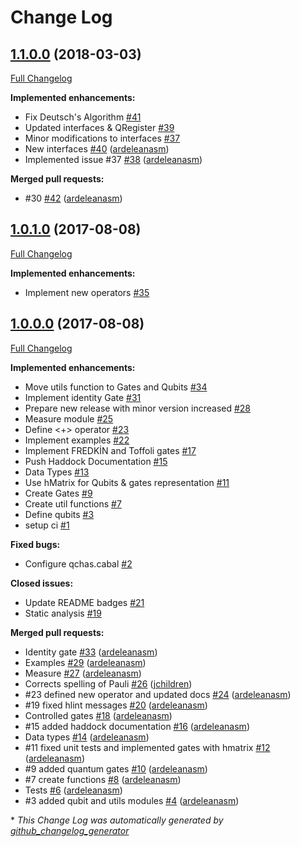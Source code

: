 # Change Log

## [1.1.0.0](https://github.com/ardeleanasm/qchas/tree/1.1.0.0) (2018-03-03)
[Full Changelog](https://github.com/ardeleanasm/qchas/compare/1.0.1.0...1.1.0.0)

**Implemented enhancements:**

- Fix Deutsch's Algorithm [\#41](https://github.com/ardeleanasm/qchas/issues/41)
- Updated interfaces & QRegister [\#39](https://github.com/ardeleanasm/qchas/issues/39)
- Minor modifications to interfaces [\#37](https://github.com/ardeleanasm/qchas/issues/37)
- New interfaces [\#40](https://github.com/ardeleanasm/qchas/pull/40) ([ardeleanasm](https://github.com/ardeleanasm))
- Implemented issue \#37 [\#38](https://github.com/ardeleanasm/qchas/pull/38) ([ardeleanasm](https://github.com/ardeleanasm))

**Merged pull requests:**

- \#30 [\#42](https://github.com/ardeleanasm/qchas/pull/42) ([ardeleanasm](https://github.com/ardeleanasm))

## [1.0.1.0](https://github.com/ardeleanasm/qchas/tree/1.0.1.0) (2017-08-08)
[Full Changelog](https://github.com/ardeleanasm/qchas/compare/1.0.0.0...1.0.1.0)

**Implemented enhancements:**

- Implement new operators [\#35](https://github.com/ardeleanasm/qchas/issues/35)

## [1.0.0.0](https://github.com/ardeleanasm/qchas/tree/1.0.0.0) (2017-08-08)
[Full Changelog](https://github.com/ardeleanasm/qchas/compare/1.1.0.0...1.0.0.0)

**Implemented enhancements:**

- Move utils function to Gates and Qubits [\#34](https://github.com/ardeleanasm/qchas/issues/34)
- Implement identity Gate [\#31](https://github.com/ardeleanasm/qchas/issues/31)
- Prepare new release with minor version increased [\#28](https://github.com/ardeleanasm/qchas/issues/28)
- Measure module [\#25](https://github.com/ardeleanasm/qchas/issues/25)
- Define \<+\>  operator [\#23](https://github.com/ardeleanasm/qchas/issues/23)
- Implement examples [\#22](https://github.com/ardeleanasm/qchas/issues/22)
- Implement FREDKİN and Toffoli gates [\#17](https://github.com/ardeleanasm/qchas/issues/17)
- Push Haddock Documentation [\#15](https://github.com/ardeleanasm/qchas/issues/15)
- Data Types [\#13](https://github.com/ardeleanasm/qchas/issues/13)
- Use hMatrix for Qubits & gates representation [\#11](https://github.com/ardeleanasm/qchas/issues/11)
- Create Gates [\#9](https://github.com/ardeleanasm/qchas/issues/9)
- Create util functions [\#7](https://github.com/ardeleanasm/qchas/issues/7)
- Define qubits [\#3](https://github.com/ardeleanasm/qchas/issues/3)
- setup ci [\#1](https://github.com/ardeleanasm/qchas/issues/1)

**Fixed bugs:**

- Configure qchas.cabal [\#2](https://github.com/ardeleanasm/qchas/issues/2)

**Closed issues:**

- Update README badges [\#21](https://github.com/ardeleanasm/qchas/issues/21)
- Static analysis [\#19](https://github.com/ardeleanasm/qchas/issues/19)

**Merged pull requests:**

- Identity gate [\#33](https://github.com/ardeleanasm/qchas/pull/33) ([ardeleanasm](https://github.com/ardeleanasm))
- Examples [\#29](https://github.com/ardeleanasm/qchas/pull/29) ([ardeleanasm](https://github.com/ardeleanasm))
- Measure [\#27](https://github.com/ardeleanasm/qchas/pull/27) ([ardeleanasm](https://github.com/ardeleanasm))
- Corrects spelling of Pauli [\#26](https://github.com/ardeleanasm/qchas/pull/26) ([jchildren](https://github.com/jchildren))
- \#23 defined new operator and updated docs [\#24](https://github.com/ardeleanasm/qchas/pull/24) ([ardeleanasm](https://github.com/ardeleanasm))
- \#19 fixed hlint messages [\#20](https://github.com/ardeleanasm/qchas/pull/20) ([ardeleanasm](https://github.com/ardeleanasm))
- Controlled gates [\#18](https://github.com/ardeleanasm/qchas/pull/18) ([ardeleanasm](https://github.com/ardeleanasm))
- \#15 added haddock documentation [\#16](https://github.com/ardeleanasm/qchas/pull/16) ([ardeleanasm](https://github.com/ardeleanasm))
- Data types [\#14](https://github.com/ardeleanasm/qchas/pull/14) ([ardeleanasm](https://github.com/ardeleanasm))
- \#11 fixed unit tests and implemented gates with hmatrix [\#12](https://github.com/ardeleanasm/qchas/pull/12) ([ardeleanasm](https://github.com/ardeleanasm))
- \#9 added quantum gates [\#10](https://github.com/ardeleanasm/qchas/pull/10) ([ardeleanasm](https://github.com/ardeleanasm))
- \#7 create functions [\#8](https://github.com/ardeleanasm/qchas/pull/8) ([ardeleanasm](https://github.com/ardeleanasm))
- Tests [\#6](https://github.com/ardeleanasm/qchas/pull/6) ([ardeleanasm](https://github.com/ardeleanasm))
- \#3 added qubit and utils modules [\#4](https://github.com/ardeleanasm/qchas/pull/4) ([ardeleanasm](https://github.com/ardeleanasm))



\* *This Change Log was automatically generated by [github_changelog_generator](https://github.com/skywinder/Github-Changelog-Generator)*